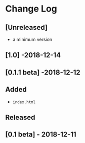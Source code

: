 # Change Log

## [Unreleased]
- a minimum version

## [1.0] -2018-12-14

## [0.1.1 beta] -2018-12-12
## Added
- `index.html`

## Released
## [0.1 beta] - 2018-12-11
